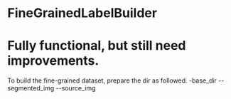 # FineGrainedLabelBuilder
# Fully functional, but still need improvements.
To build the fine-grained dataset, prepare the dir as followed.
-base_dir
 --segmented_img
 --source_img
